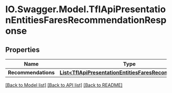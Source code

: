# IO.Swagger.Model.TflApiPresentationEntitiesFaresRecommendationResponse
## Properties

Name | Type | Description | Notes
------------ | ------------- | ------------- | -------------
**Recommendations** | [**List&lt;TflApiPresentationEntitiesFaresRecommendation&gt;**](TflApiPresentationEntitiesFaresRecommendation.md) |  | [optional] 

[[Back to Model list]](../README.md#documentation-for-models) [[Back to API list]](../README.md#documentation-for-api-endpoints) [[Back to README]](../README.md)

